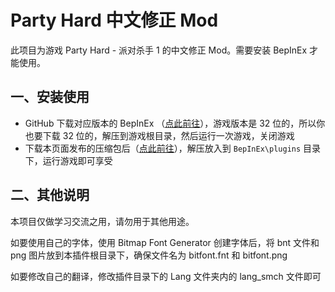 # Party Hard 中文修正 Mod

此项目为游戏 Party Hard - 派对杀手 1 的中文修正 Mod。需要安装 BepInEx 才能使用。

## 一、安装使用

- GitHub 下载对应版本的 BepInEx （[点此前往](https://github.com/BepInEx/BepInEx/releases)），游戏版本是 32 位的，所以你也要下载 32 位的，解压到游戏根目录，然后运行一次游戏，关闭游戏
- 下载本页面发布的压缩包后（[点此前往](https://github.com/tinygrox/PartyHardCHS/releases)），解压放入到 `BepInEx\plugins` 目录下，运行游戏即可享受

## 二、其他说明

本项目仅做学习交流之用，请勿用于其他用途。

如要使用自己的字体，使用 Bitmap Font Generator 创建字体后，将 bnt 文件和 png 图片放到本插件根目录下，确保文件名为 bitfont.fnt 和 bitfont.png

如要修改自己的翻译，修改插件目录下的 Lang 文件夹内的 lang_smch 文件即可
